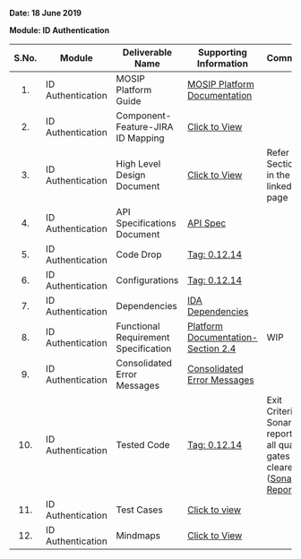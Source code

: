 **Date: 18 June 2019**

**Module: ID Authentication**

|**S.No.**|**Module**|**Deliverable Name**| **Supporting Information**|**Comments**|
|:------:|-----|---|---|---|
|1.|ID Authentication|MOSIP Platform Guide|[MOSIP Platform Documentation](Platform-Documentation)||
|2.|ID Authentication|Component-Feature-JIRA ID Mapping|[Click to View](https://github.com/mosip/mosip/wiki/Component-Feature-ID-JIRA-ID-Mapping#11-authentication-)|
|3.|ID Authentication|High Level Design Document|[Click to View](Deliverables---Attachments)|Refer Section 7 in the linked page|
|4.|ID Authentication|API Specifications Document|[API Spec](https://github.com/mosip/mosip/wiki/ID-Authentication-APIs)||
|5.|ID Authentication|Code Drop|[Tag: 0.12.14](/mosip/mosip/releases/tag/0.12.14)||
|6.|ID Authentication|Configurations|[Tag: 0.12.14](/mosip/mosip-configuration/releases/tag/0.12.14)||
|7.|ID Authentication|Dependencies|[IDA Dependencies](https://github.com/mosip/mosip/wiki/ID-Authentication-Dependencies)||
|8.|ID Authentication|Functional Requirement Specification|[Platform Documentation-Section 2.4](https://github.com/mosip/mosip/wiki/Platform-Documentation#34-id-authentication-)|WIP|
|9.|ID Authentication|Consolidated Error Messages|[Consolidated Error Messages](https://github.com/mosip/mosip/blob/master/docs/requirements/Requirements%20Detailing%20References/ID-Authentication/Sprint%2012/Consolidated%20error%20messages%20V2.7.xlsx)||
|10.|ID Authentication|Tested Code|[Tag: 0.12.14](/mosip/mosip/releases/tag/0.12.14)|Exit Criteria: Sonar report with all quality gates cleared ([Sonar Report](http://104.215.158.154:9000/dashboard?id=io.mosip.authentication%3Aauthentication-parent))|
|11.|ID Authentication|Test Cases|[Click to view](https://github.com/mosip/mosip/tree/master/docs/testing/ID-Authentication/Testcases)||
|12.|ID Authentication|Mindmaps|[Click to View](https://github.com/mosip/mosip/tree/master/docs/testing/ID-Authentication/Mindmaps)|